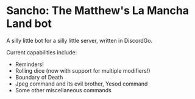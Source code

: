 # Sancho: The Matthew's La Mancha Land bot
A silly little bot for a silly little server, written in DiscordGo.

Current capabilities include:
- Reminders!
- Rolling dice (now with support for multiple modifiers!)
- Boundary of Death
- Jpeg command and its evil brother, Yesod command
- Some other miscellaneous commands

